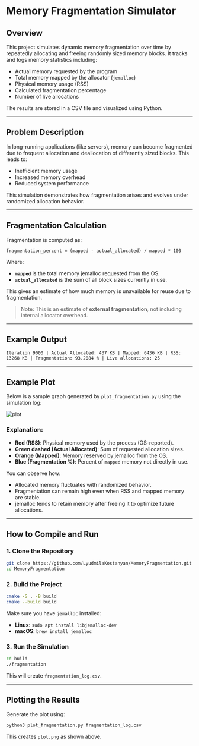 # Memory Fragmentation Simulator

## Overview

This project simulates dynamic memory fragmentation over time by repeatedly allocating and freeing randomly sized memory blocks. It tracks and logs memory statistics including:

* Actual memory requested by the program
* Total memory mapped by the allocator (`jemalloc`)
* Physical memory usage (RSS)
* Calculated fragmentation percentage
* Number of live allocations

The results are stored in a CSV file and visualized using Python.

---

## Problem Description

In long-running applications (like servers), memory can become fragmented due to frequent allocation and deallocation of differently sized blocks. This leads to:

* Inefficient memory usage
* Increased memory overhead
* Reduced system performance

This simulation demonstrates how fragmentation arises and evolves under randomized allocation behavior.

---

## Fragmentation Calculation

Fragmentation is computed as:

```text
fragmentation_percent = (mapped - actual_allocated) / mapped * 100
```

Where:

* **`mapped`** is the total memory jemalloc requested from the OS.
* **`actual_allocated`** is the sum of all block sizes currently in use.

This gives an estimate of how much memory is unavailable for reuse due to fragmentation.

> Note: This is an estimate of **external fragmentation**, not including internal allocator overhead.

---

## Example Output

```
Iteration 9000 | Actual Allocated: 437 KB | Mapped: 6436 KB | RSS: 13268 KB | Fragmentation: 93.2084 % | Live allocations: 25
```

---

## Example Plot

Below is a sample graph generated by `plot_fragmentation.py` using the simulation log:

![plot](https://github.com/user-attachments/assets/ca3532ad-708d-48f0-b99f-d83d1592ead1)

### Explanation:

* **Red (RSS)**: Physical memory used by the process (OS-reported).
* **Green dashed (Actual Allocated)**: Sum of requested allocation sizes.
* **Orange (Mapped)**: Memory reserved by jemalloc from the OS.
* **Blue (Fragmentation %)**: Percent of `mapped` memory not directly in use.

You can observe how:

* Allocated memory fluctuates with randomized behavior.
* Fragmentation can remain high even when RSS and mapped memory are stable.
* jemalloc tends to retain memory after freeing it to optimize future allocations.

---

## How to Compile and Run

### 1. Clone the Repository

```bash
git clone https://github.com/LyudmilaKostanyan/MemoryFragmentation.git
cd MemoryFragmentation
```

### 2. Build the Project

```bash
cmake -S . -B build
cmake --build build
```

Make sure you have `jemalloc` installed:

* **Linux**: `sudo apt install libjemalloc-dev`
* **macOS**: `brew install jemalloc`

### 3. Run the Simulation

```bash
cd build
./fragmentation
```

This will create `fragmentation_log.csv`.

---

## Plotting the Results

Generate the plot using:

```bash
python3 plot_fragmentation.py fragmentation_log.csv
```

This creates `plot.png` as shown above.
